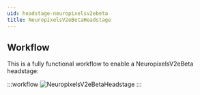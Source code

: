 ```yaml
---
uid: headstage-neuropixelsv2ebeta
title: NeuropixelsV2eBetaHeadstage
---
```


## Workflow

This is a fully functional workflow to enable a NeuropixelsV2eBeta headstage:

:::workflow 
![NeuropixelsV2eBetaHeadstage](~/workflows/headstage-neuropixelsv2ebeta.bonsai)
:::
